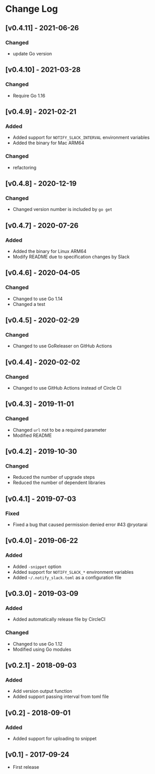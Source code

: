 # Change Log

## [v0.4.11] - 2021-06-26

### Changed

* update Go version

## [v0.4.10] - 2021-03-28

### Changed

* Require Go 1.16

## [v0.4.9] - 2021-02-21

### Added

* Added support for `NOTIFY_SLACK_INTERVAL` environment variables
* Added the binary for Mac ARM64

### Changed

* refactoring

## [v0.4.8] - 2020-12-19

### Changed

* Changed version number is included by `go get`

## [v0.4.7] - 2020-07-26

### Added

* Added the binary for Linux ARM64
* Modify README due to specification changes by Slack

## [v0.4.6] - 2020-04-05

### Changed

* Changed to use Go 1.14
* Changed a test

## [v0.4.5] - 2020-02-29

### Changed

* Changed to use GoReleaser on GitHub Actions

## [v0.4.4] - 2020-02-02

### Changed

* Changed to use GitHub Actions instead of Circle CI

## [v0.4.3] - 2019-11-01

### Changed

* Changed `url` not to be a required parameter
* Modified README

## [v0.4.2] - 2019-10-30

### Changed

* Reduced the number of upgrade steps
* Reduced the number of dependent libraries

## [v0.4.1] - 2019-07-03

### Fixed

* Fixed a bug that caused permission denied error #43 @ryotarai

## [v0.4.0] - 2019-06-22

### Added

* Added `-snippet` option
* Added support for `NOTIFY_SLACK_*` environment variables
* Added `~/.notify_slack.toml` as a configuration file

## [v0.3.0] - 2019-03-09

### Added

* Added automatically release file by CircleCI

### Changed

* Changed to use Go 1.12
* Modified using Go modules

## [v0.2.1] - 2018-09-03

### Added

* Add version output function
* Added support passing interval from toml file

## [v0.2] - 2018-09-01

### Added

* Added support for uploading to snippet

## [v0.1] - 2017-09-24

* First release
